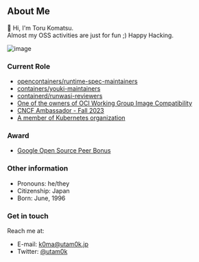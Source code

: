 ## About Me

👋 Hi, I'm Toru Komatsu.  
Almost my OSS activities are just for fun ;) Happy Hacking.

![image](https://user-images.githubusercontent.com/13010913/128653950-5fbfb61e-6365-49d9-9f7f-0b23a92988ab.png)

### Current Role

* [opencontainers/runtime-spec-maintainers](https://github.com/opencontainers/runtime-spec/blob/7529d1078ce6918246afb1a70a94089a316a9f69/MAINTAINERS#L12)
* [containers/youki-maintainers](https://github.com/containers/youki)
* [containerd/runwasi-reviewers](https://github.com/containerd/runwasi/blob/2acd7b18ff9760588593c1ba0bbef2384876ae10/MAINTAINERS#L17)
* [One of the owners of OCI Working Group Image Compatibility](https://github.com/opencontainers/tob/blob/2fe3089652bc3dbb2e94439799801dd40f613e98/proposals/wg-image-compatibility.md?plain=1#L67)
* [CNCF Ambassador - Fall 2023](https://www.credly.com/badges/0f8c5063-bb5d-4cb7-ab9a-3cb035b90b29/public_url)
* [A member of Kubernetes organization](https://github.com/kubernetes/org/blob/48a59bca3030928bdb57ddc29c35d3eccdb3ea72/config/kubernetes/org.yaml#L1595)

### Award

- [Google Open Source Peer Bonus](https://opensource.googleblog.com/2023/12/google-open-source-peer-bonus-program-announces-second-group-of-2023-winners.html)

### Other information

- Pronouns: he/they
- Citizenship: Japan
- Born: June, 1996

### Get in touch

Reach me at:

- E-mail: <k0ma@utam0k.jp>
- Twitter: [@utam0k](https://twitter.com/utam0k)
